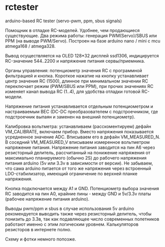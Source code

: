 # rctester
arduino-based RC tester (servo-pwm, ppm, sbus signals)


Помощник в отладке RC-моделей. Удобнее, чем продающиеся существующие.
Два режима работы: генерация PWM(Servo)/SBUS или PPM (на выводе PWM/Servo). Построен на базе arduino nano / mini с mcu atmega168 / atmega328.

Вывод осуществляется на OLED 128*32 дисплей ssd1306, индицируется RC-значение 544..2200 и напряжение питания сервы/приемника.

Органы управления: потенциометр значения RC с программной фильтрацией и кнопка. Короткое нажатие на кнопку устанавливает центр значения RC (1500), длинное при минимальном значении RC переключает режим (PWM/SBUS или PPM), при прочих значениях RC
изменяет канал вывода RC (1..4), для удобства отладки готовой RC-модели.

Напряжение питания устанавливается отдельным потенциометром и настраиваемым BEC (DC-DC преобразователем с подстроечником, где подстроечник выпаян и заменен на внешний потенциометр). 

Калибровка вольтметра: устанавливаем (расскоментируем) дефайн VM_CALIBRATE, включаем прибор. Вместо напряжения показывается усредненное значение ADC. Вписываем его в дефайн VM_MEASURED_N. В соседний VM_MEASURED_V вписываем измеренное вольтметром напряжение питания.
Напряжение питания заводится на пин A6 через резисторный делитель, рассчитанный на понижение напряжения от максимально планируемого (обычно 2S) до рабочего напряжения питания arduino (5v или 3.3v в зависимости от версии). Не забываем, что сама arduino питается от того же
напряжения через встроенный LDO-стабилизатор, имеющий ограничение по верхней планке напряжения.

Кнопка подключается между A1 и GND. Потенциометр выбора значения RC заводится на пин A0, крайние пины - между GND и 5v/3.3v платы (рабочее напряжение питания arduino). 

Выводы pwm/ppm и sbus в случае использования 5v arduino рекомендуется выводить также через резисторный делитель, чтобы понизить до 3.3в, так как подавляющее число современных полетников работают именно с этим логическим уровнем. Калькуляторов резисторов в интернете полно.

Схему и фотки немного попозже.
